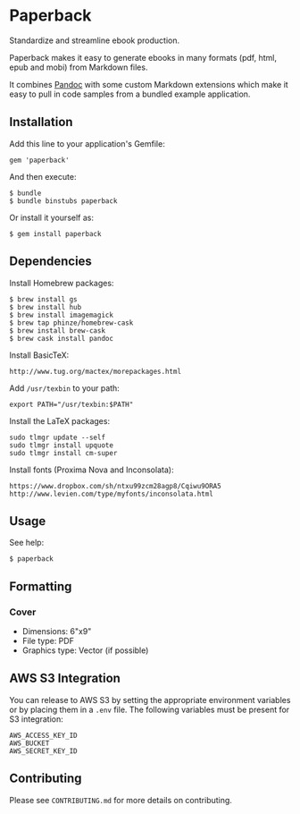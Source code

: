 # Paperback

Standardize and streamline ebook production.

Paperback makes it easy to generate ebooks in many formats (pdf, html, epub and
mobi) from Markdown files.

It combines [Pandoc](http://johnmacfarlane.net/pandoc/index.html) with some
custom Markdown extensions which make it easy to pull in code samples from a
bundled example application.

## Installation

Add this line to your application's Gemfile:

    gem 'paperback'

And then execute:

    $ bundle
    $ bundle binstubs paperback

Or install it yourself as:

    $ gem install paperback

## Dependencies

Install Homebrew packages:

    $ brew install gs
    $ brew install hub
    $ brew install imagemagick
    $ brew tap phinze/homebrew-cask
    $ brew install brew-cask
    $ brew cask install pandoc

Install BasicTeX:

    http://www.tug.org/mactex/morepackages.html

Add `/usr/texbin` to your path:

    export PATH="/usr/texbin:$PATH"

Install the LaTeX packages:

    sudo tlmgr update --self
    sudo tlmgr install upquote
    sudo tlmgr install cm-super

Install fonts (Proxima Nova and Inconsolata):

    https://www.dropbox.com/sh/ntxu99zcm28agp8/Cqiwu9ORA5
    http://www.levien.com/type/myfonts/inconsolata.html

## Usage

See help:

    $ paperback

## Formatting

### Cover

* Dimensions: 6"x9"
* File type: PDF
* Graphics type: Vector (if possible)

## AWS S3 Integration

You can release to AWS S3 by setting the appropriate environment variables or
by placing them in a `.env` file. The following variables must be present for
S3 integration:

    AWS_ACCESS_KEY_ID
    AWS_BUCKET
    AWS_SECRET_KEY_ID

## Contributing

Please see `CONTRIBUTING.md` for more details on contributing.
